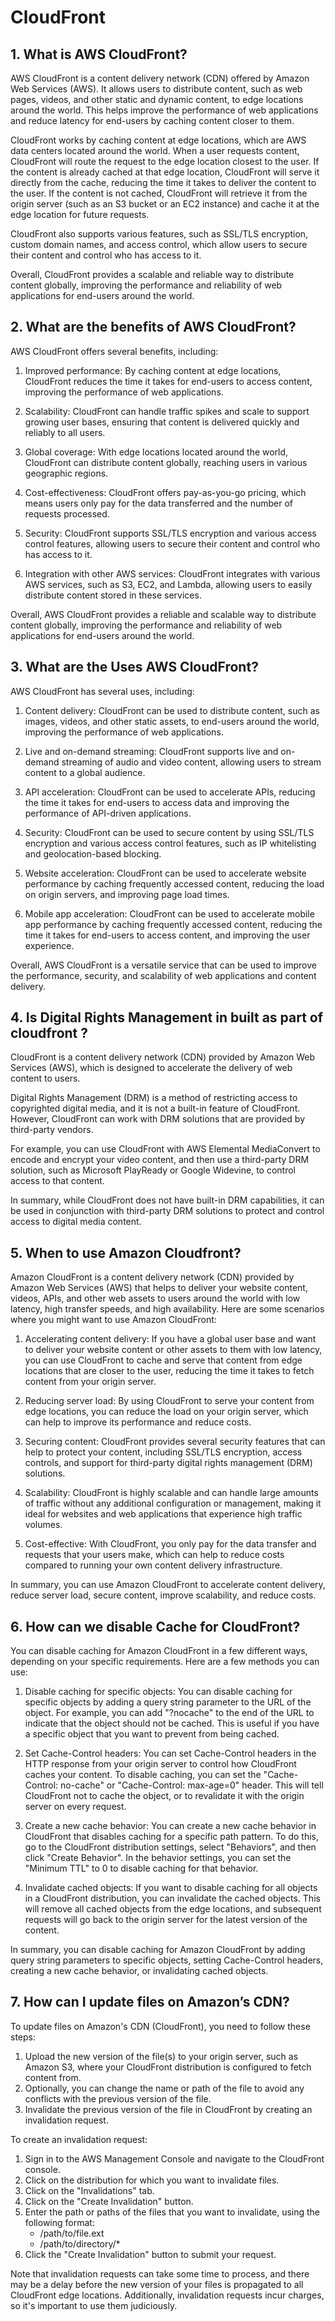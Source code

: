 # CloudFront
## 1. What is AWS CloudFront?
AWS CloudFront is a content delivery network (CDN) offered by Amazon Web Services (AWS). It allows users to distribute content, such as web pages, videos, and other static and dynamic content, to edge locations around the world. This helps improve the performance of web applications and reduce latency for end-users by caching content closer to them.

CloudFront works by caching content at edge locations, which are AWS data centers located around the world. When a user requests content, CloudFront will route the request to the edge location closest to the user. If the content is already cached at that edge location, CloudFront will serve it directly from the cache, reducing the time it takes to deliver the content to the user. If the content is not cached, CloudFront will retrieve it from the origin server (such as an S3 bucket or an EC2 instance) and cache it at the edge location for future requests.

CloudFront also supports various features, such as SSL/TLS encryption, custom domain names, and access control, which allow users to secure their content and control who has access to it.

Overall, CloudFront provides a scalable and reliable way to distribute content globally, improving the performance and reliability of web applications for end-users around the world.

## 2. What are the benefits of AWS CloudFront?
AWS CloudFront offers several benefits, including:

1. Improved performance: By caching content at edge locations, CloudFront reduces the time it takes for end-users to access content, improving the performance of web applications.

2. Scalability: CloudFront can handle traffic spikes and scale to support growing user bases, ensuring that content is delivered quickly and reliably to all users.

3. Global coverage: With edge locations located around the world, CloudFront can distribute content globally, reaching users in various geographic regions.

4. Cost-effectiveness: CloudFront offers pay-as-you-go pricing, which means users only pay for the data transferred and the number of requests processed.

5. Security: CloudFront supports SSL/TLS encryption and various access control features, allowing users to secure their content and control who has access to it.

6. Integration with other AWS services: CloudFront integrates with various AWS services, such as S3, EC2, and Lambda, allowing users to easily distribute content stored in these services.

Overall, AWS CloudFront provides a reliable and scalable way to distribute content globally, improving the performance and reliability of web applications for end-users around the world.

## 3.	What are the Uses AWS CloudFront?
AWS CloudFront has several uses, including:

1. Content delivery: CloudFront can be used to distribute content, such as images, videos, and other static assets, to end-users around the world, improving the performance of web applications.

2. Live and on-demand streaming: CloudFront supports live and on-demand streaming of audio and video content, allowing users to stream content to a global audience.

3. API acceleration: CloudFront can be used to accelerate APIs, reducing the time it takes for end-users to access data and improving the performance of API-driven applications.

4. Security: CloudFront can be used to secure content by using SSL/TLS encryption and various access control features, such as IP whitelisting and geolocation-based blocking.

5. Website acceleration: CloudFront can be used to accelerate website performance by caching frequently accessed content, reducing the load on origin servers, and improving page load times.

6. Mobile app acceleration: CloudFront can be used to accelerate mobile app performance by caching frequently accessed content, reducing the time it takes for end-users to access content, and improving the user experience.

Overall, AWS CloudFront is a versatile service that can be used to improve the performance, security, and scalability of web applications and content delivery.

## 4. Is Digital Rights Management in built as part of cloudfront ?
CloudFront is a content delivery network (CDN) provided by Amazon Web Services (AWS), which is designed to accelerate the delivery of web content to users. 

Digital Rights Management (DRM) is a method of restricting access to copyrighted digital media, and it is not a built-in feature of CloudFront. However, CloudFront can work with DRM solutions that are provided by third-party vendors. 

For example, you can use CloudFront with AWS Elemental MediaConvert to encode and encrypt your video content, and then use a third-party DRM solution, such as Microsoft PlayReady or Google Widevine, to control access to that content. 

In summary, while CloudFront does not have built-in DRM capabilities, it can be used in conjunction with third-party DRM solutions to protect and control access to digital media content.

## 5.	When to use Amazon Cloudfront?
Amazon CloudFront is a content delivery network (CDN) provided by Amazon Web Services (AWS) that helps to deliver your website content, videos, APIs, and other web assets to users around the world with low latency, high transfer speeds, and high availability. Here are some scenarios where you might want to use Amazon CloudFront:

1. Accelerating content delivery: If you have a global user base and want to deliver your website content or other assets to them with low latency, you can use CloudFront to cache and serve that content from edge locations that are closer to the user, reducing the time it takes to fetch content from your origin server.

2. Reducing server load: By using CloudFront to serve your content from edge locations, you can reduce the load on your origin server, which can help to improve its performance and reduce costs.

3. Securing content: CloudFront provides several security features that can help to protect your content, including SSL/TLS encryption, access controls, and support for third-party digital rights management (DRM) solutions.

4. Scalability: CloudFront is highly scalable and can handle large amounts of traffic without any additional configuration or management, making it ideal for websites and web applications that experience high traffic volumes.

5. Cost-effective: With CloudFront, you only pay for the data transfer and requests that your users make, which can help to reduce costs compared to running your own content delivery infrastructure.

In summary, you can use Amazon CloudFront to accelerate content delivery, reduce server load, secure content, improve scalability, and reduce costs.

## 6.	How can we disable Cache for CloudFront?
You can disable caching for Amazon CloudFront in a few different ways, depending on your specific requirements. Here are a few methods you can use:

1. Disable caching for specific objects: You can disable caching for specific objects by adding a query string parameter to the URL of the object. For example, you can add "?nocache" to the end of the URL to indicate that the object should not be cached. This is useful if you have a specific object that you want to prevent from being cached.

2. Set Cache-Control headers: You can set Cache-Control headers in the HTTP response from your origin server to control how CloudFront caches your content. To disable caching, you can set the "Cache-Control: no-cache" or "Cache-Control: max-age=0" header. This will tell CloudFront not to cache the object, or to revalidate it with the origin server on every request.

3. Create a new cache behavior: You can create a new cache behavior in CloudFront that disables caching for a specific path pattern. To do this, go to the CloudFront distribution settings, select "Behaviors", and then click "Create Behavior". In the behavior settings, you can set the "Minimum TTL" to 0 to disable caching for that behavior.

4. Invalidate cached objects: If you want to disable caching for all objects in a CloudFront distribution, you can invalidate the cached objects. This will remove all cached objects from the edge locations, and subsequent requests will go back to the origin server for the latest version of the content.

In summary, you can disable caching for Amazon CloudFront by adding query string parameters to specific objects, setting Cache-Control headers, creating a new cache behavior, or invalidating cached objects.

## 7.	How can I update files on Amazon’s CDN?
To update files on Amazon's CDN (CloudFront), you need to follow these steps:

1. Upload the new version of the file(s) to your origin server, such as Amazon S3, where your CloudFront distribution is configured to fetch content from.
2. Optionally, you can change the name or path of the file to avoid any conflicts with the previous version of the file.
3. Invalidate the previous version of the file in CloudFront by creating an invalidation request.

To create an invalidation request:

1. Sign in to the AWS Management Console and navigate to the CloudFront console.
2. Click on the distribution for which you want to invalidate files.
3. Click on the "Invalidations" tab.
4. Click on the "Create Invalidation" button.
5. Enter the path or paths of the files that you want to invalidate, using the following format:
    - /path/to/file.ext
    - /path/to/directory/*
6. Click the "Create Invalidation" button to submit your request.

Note that invalidation requests can take some time to process, and there may be a delay before the new version of your files is propagated to all CloudFront edge locations. Additionally, invalidation requests incur charges, so it's important to use them judiciously.
